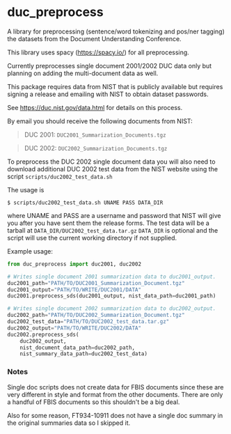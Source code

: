 duc_preprocess
==============

A library for preprocessing (sentence/word tokenizing and pos/ner tagging) 
the datasets from the Document Understanding Conference. 

This library uses spacy (https://spacy.io/) for all preprocessing.

Currently preprocesses single document 2001/2002 DUC data only but
planning on adding the multi-document data as well.

This package requires data from NIST that is publicly available but requires
signing a release and emailing with NIST to obtain dataset passwords. 

See https://duc.nist.gov/data.html for details on this process.

By email you should receive the following documents from NIST:

> DUC 2001: `DUC2001_Summarization_Documents.tgz`

> DUC 2002: `DUC2002_Summarization_Documents.tgz` 

To preprocess the DUC 2002 single document data you will also need to download
additional DUC 2002 test data from the NIST website using the script 
`scripts/duc2002_test_data.sh`

The usage is 
```
$ scripts/duc2002_test_data.sh UNAME PASS DATA_DIR
```

where UNAME and PASS are a username and password that NIST will give you
after you have sent them the release forms. 
The test data will be a tarball at 
`DATA_DIR/DUC2002_test_data.tar.gz`
`DATA_DIR` is optional and the script will use the current working 
directory if not supplied.


Example usage:

```python
from duc_preprocess import duc2001, duc2002

# Writes single document 2001 summarization data to duc2001_output.
duc2001_path="PATH/TO/DUC2001_Summarization_Document.tgz"
duc2001_output="PATH/TO/WRITE/DUC2001/DATA"
duc2001.preprocess_sds(duc2001_output, nist_data_path=duc2001_path)

# Writes single document 2002 summarization data to duc2002_output.
duc2002_path="PATH/TO/DUC2002_Summarization_Document.tgz"
duc2002_test_data="PATH/TO/DUC2002_test_data.tar.gz"
duc2002_output="PATH/TO/WRITE/DUC2002/DATA"
duc2002.preprocess_sds(
    duc2002_output, 
    nist_document_data_path=duc2002_path,
    nist_summary_data_path=duc2002_test_data)
```

### Notes
Single doc scripts does not create data for FBIS documents since 
these are very different in style and format from the other 
documents.
There are only a handful of FBIS documents so this shouldn't be a big deal.

Also for some reason, FT934-10911 does not have a single doc summary in the original summaries data so I skipped it.
